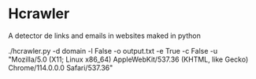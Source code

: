 # Hcrawler
A detector de links and emails in websites maked in python

./hcrawler.py -d domain -l False -o output.txt -e True -c False -u "Mozilla/5.0 (X11; Linux x86_64) AppleWebKit/537.36 (KHTML, like Gecko) Chrome/114.0.0.0 Safari/537.36"
